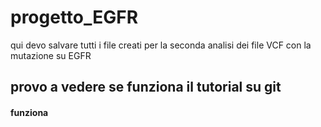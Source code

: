 # progetto_EGFR
qui devo salvare tutti i file creati per la seconda analisi dei file VCF con la mutazione su EGFR

## provo a vedere se funziona il tutorial su git
#### funziona
